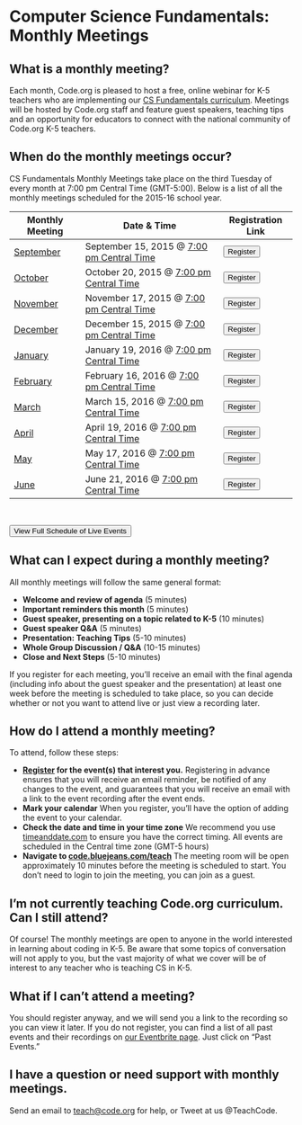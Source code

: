 # Computer Science Fundamentals: Monthly Meetings

## What is a monthly meeting?

Each month, Code.org is pleased to host a free, online webinar for K-5 teachers who are implementing our [CS Fundamentals curriculum](/educate/k5). Meetings will be hosted by Code.org staff and feature guest speakers, teaching tips and an opportunity for educators to connect with the national community of Code.org K-5 teachers.

## When do the monthly meetings occur?

CS Fundamentals Monthly Meetings take place on the third Tuesday of every month at 7:00 pm Central Time (GMT-5:00). Below is a list of all the monthly meetings scheduled for the 2015-16 school year.

|Monthly Meeting | Date & Time | Registration Link|
|------------ | ------------- | ------------|
|[September](https://www.eventbrite.com/e/k-5-monthly-meeting-september-tickets-17857398961) | September 15, 2015 @ [7:00 pm Central Time](http://www.timeanddate.com/worldclock/converter.html)  | [<button>Register</button>](https://www.eventbrite.com/e/k-5-monthly-meeting-september-tickets-17857398961)|
|[October](https://www.eventbrite.com/e/k-5-monthly-meeting-october-tickets-17857408991) | October 20, 2015 @ [7:00 pm Central Time](http://www.timeanddate.com/worldclock/converter.html)  | [<button>Register</button>](https://www.eventbrite.com/e/k-5-monthly-meeting-october-tickets-17857408991)|
|[November](https://www.eventbrite.com/e/k-5-monthly-meeting-november-tickets-17857410997) | November 17, 2015 @ [7:00 pm Central Time](http://www.timeanddate.com/worldclock/converter.html)  | [<button>Register</button>](https://www.eventbrite.com/e/k-5-monthly-meeting-november-tickets-17857410997)|
|[December](https://www.eventbrite.com/e/k-5-monthly-meeting-december-tickets-17857414006) | December 15, 2015 @ [7:00 pm Central Time](http://www.timeanddate.com/worldclock/converter.html)  | [<button>Register</button>](https://www.eventbrite.com/e/k-5-monthly-meeting-december-tickets-17857414006)|
|[January](https://www.eventbrite.com/e/k-5-monthly-meeting-january-tickets-17857416012) | January 19, 2016 @ [7:00 pm Central Time](http://www.timeanddate.com/worldclock/converter.html)  | [<button>Register</button>](https://www.eventbrite.com/e/k-5-monthly-meeting-january-tickets-17857416012)|
|[February](https://www.eventbrite.com/e/k-5-monthly-meeting-february-tickets-17857420024) | February 16, 2016 @ [7:00 pm Central Time](http://www.timeanddate.com/worldclock/converter.html)  | [<button>Register</button>](https://www.eventbrite.com/e/k-5-monthly-meeting-february-tickets-17857420024)|
|[March](https://www.eventbrite.com/e/k-5-monthly-meeting-march-tickets-17857427045) | March 15, 2016 @ [7:00 pm Central Time](http://www.timeanddate.com/worldclock/converter.html)  | [<button>Register</button>](https://www.eventbrite.com/e/k-5-monthly-meeting-march-tickets-17857427045)|
|[April](https://www.eventbrite.com/e/k-5-monthly-meeting-april-tickets-17857522330) | April 19, 2016 @ [7:00 pm Central Time](http://www.timeanddate.com/worldclock/converter.html)  | [<button>Register</button>](https://www.eventbrite.com/e/k-5-monthly-meeting-april-tickets-17857522330)|
|[May](https://www.eventbrite.com/e/k-5-monthly-meeting-may-tickets-17857528348) | May 17, 2016 @ [7:00 pm Central Time](http://www.timeanddate.com/worldclock/converter.html)  | [<button>Register</button>](https://www.eventbrite.com/e/ecs-monthly-meeting-may-tickets-17857080007)|
|[June](https://www.eventbrite.com/e/k-5-monthly-meeting-june-tickets-17857534366) | June 21, 2016 @ [7:00 pm Central Time](http://www.timeanddate.com/worldclock/converter.html)  | [<button>Register</button>](https://www.eventbrite.com/e/k-5-monthly-meeting-june-tickets-17857534366)|

<br />

[<button>View Full Schedule of Live Events</button>](http://www.eventbrite.com/o/codeorg-teacher-community-8317327577)

## What can I expect during a monthly meeting?

All monthly meetings will follow the same general format:

- **Welcome and review of agenda** (5 minutes)
- **Important reminders this month** (5 minutes)
- **Guest speaker, presenting on a topic related to K-5** (10 minutes)
- **Guest speaker Q&A** (5 minutes)
- **Presentation: Teaching Tips** (5-10 minutes)
- **Whole Group Discussion / Q&A** (10-15 minutes)
- **Close and Next Steps** (5-10 minutes)

If you register for each meeting, you’ll receive an email with the final agenda (including info about the guest speaker and the presentation) at least one week before the meeting is scheduled to take place, so you can decide whether or not you want to attend live or just view a recording later.

## How do I attend a monthly meeting?

To attend, follow these steps:

- **[Register](http://www.eventbrite.com/o/codeorg-teacher-community-8317327577) for the event(s) that interest you.** Registering in advance ensures that you will receive an email reminder, be notified of any changes to the event, and guarantees that you will receive an email with a link to the event recording after the event ends.
- **Mark your calendar** When you register, you’ll have the option of adding the event to your calendar.
- **Check the date and time in your time zone** We recommend you use [timeanddate.com](http://www.timeanddate.com/worldclock/converter.html) to ensure you have the correct timing. All events are scheduled in the Central time zone (GMT-5 hours)
- **Navigate to [code.bluejeans.com/teach](http://code.bluejeans.com/teach)** The meeting room will be open approximately 10 minutes before the meeting is scheduled to start. You don’t need to login to join the meeting, you can join as a guest.

## I’m not currently teaching Code.org curriculum. Can I still attend?

Of course! The monthly meetings are open to anyone in the world interested in learning about coding in K-5. Be aware that some topics of conversation will not apply to you, but the vast majority of what we cover will be of interest to any teacher who is teaching CS in K-5.

## What if I can’t attend a meeting?

You should register anyway, and we will send you a link to the recording so you can view it later. If you do not register, you can find a list of all past events and their recordings on [our Eventbrite page](http://www.eventbrite.com/o/codeorg-teacher-community-8317327577). Just click on “Past Events.”

## I have a question or need support with monthly meetings.

Send an email to [teach@code.org](mailto:teach@code.org) for help, or Tweet at us @TeachCode.